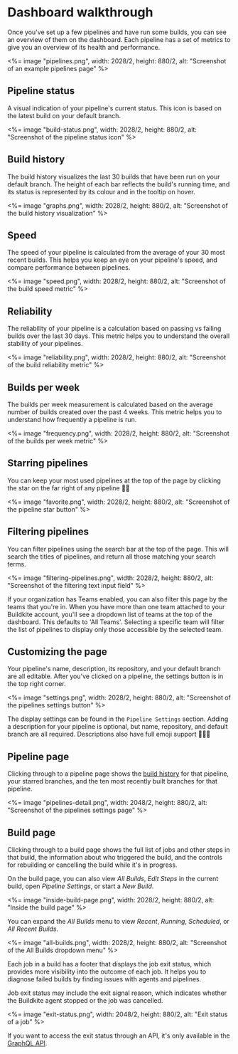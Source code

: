 # Dashboard walkthrough

Once you've set up a few pipelines and have run some builds, you can see an overview of them on the dashboard. Each pipeline has a set of metrics to give you an overview of its health and performance.

<%= image "pipelines.png", width: 2028/2, height: 880/2, alt: "Screenshot of an example pipelines page" %>

## Pipeline status

A visual indication of your pipeline's current status. This icon is based on the latest build on your default branch.

<%= image "build-status.png", width: 2028/2, height: 880/2, alt: "Screenshot of the pipeline status icon" %>

## Build history

The build history visualizes the last 30 builds that have been run on your default branch. The height of each bar reflects the build's running time, and its status is represented by its colour and in the tooltip on hover.

<%= image "graphs.png", width: 2028/2, height: 880/2, alt: "Screenshot of the build history visualization" %>

## Speed

The speed of your pipeline is calculated from the average of your 30 most recent builds. This helps you keep an eye on your pipeline's speed, and compare performance between pipelines.

<%= image "speed.png", width: 2028/2, height: 880/2, alt: "Screenshot of the build speed metric" %>

## Reliability

The reliability of your pipeline is a calculation based on passing vs failing builds over the last 30 days. This metric helps you to understand the overall stability of your pipelines.

<%= image "reliability.png", width: 2028/2, height: 880/2, alt: "Screenshot of the build reliability metric" %>

## Builds per week

The builds per week measurement is calculated based on the average number of builds created over the past 4 weeks. This metric helps you to understand how frequently a pipeline is run.

<%= image "frequency.png", width: 2028/2, height: 880/2, alt: "Screenshot of the builds per week metric" %>

## Starring pipelines

You can keep your most used pipelines at the top of the page by clicking the star on the far right of any pipeline 🌟🔝

<%= image "favorite.png", width: 2028/2, height: 880/2, alt: "Screenshot of the pipeline star button" %>

## Filtering pipelines

You can filter pipelines using the search bar at the top of the page. This will search the titles of pipelines, and return all those matching your search terms.

<%= image "filtering-pipelines.png", width: 2028/2, height: 880/2, alt: "Screenshot of the filtering text input field" %>

If your organization has Teams enabled, you can also filter this page by the teams that you're in. When you have more than one team attached to your Buildkite account, you'll see a dropdown list of teams at the top of the dashboard. This defaults to 'All Teams'. Selecting a specific team will filter the list of pipelines to display only those accessible by the selected team.

## Customizing the page

Your pipeline's name, description, its repository, and your default branch are all editable. After you've clicked on a pipeline, the settings button is in the top right corner.

<%= image "settings.png", width: 2028/2, height: 880/2, alt: "Screenshot of the pipelines settings button" %>

The display settings can be found in the `Pipeline Settings` section. Adding a description for your pipeline is optional, but name, repository, and default branch are all required. Descriptions also have full emoji support 🙌:llama:💯

## Pipeline page

Clicking through to a pipeline page shows the [build history](#build-history) for that pipeline, your starred branches, and the ten most recently built branches for that pipeline.

<%= image "pipelines-detail.png", width: 2048/2, height: 880/2, alt: "Screenshot of the pipelines settings page" %>

## Build page

Clicking through to a build page shows the full list of jobs and other steps in that build, the information about who triggered the build, and the controls for rebuilding or cancelling the build while it's in progress.

On the build page, you can also view _All Builds_, _Edit Steps_ in the current build, open _Pipeline Settings_, or start a _New Build_.

<%= image "inside-build-page.png", width: 2028/2, height: 880/2, alt: "Inside the build page" %>

You can expand the _All Builds_ menu to view _Recent_, _Running_, _Scheduled_, or _All Recent Builds_.

<%= image "all-builds.png", width: 2028/2, height: 880/2, alt: "Screenshot of the All Builds dropdown menu" %>

Each job in a build has a footer that displays the job exit status, which provides more visibility into the outcome of each job. It helps you to diagnose failed builds by finding issues with agents and pipelines.

Job exit status may include the exit signal reason, which indicates whether the Buildkite agent stopped or the job was cancelled.

<%= image "exit-status.png", width: 2048/2, height: 880/2, alt: "Exit status of a job" %>

If you want to access the exit status through an API, it's only available in the [GraphQL API](/docs/apis/graphql-api).
